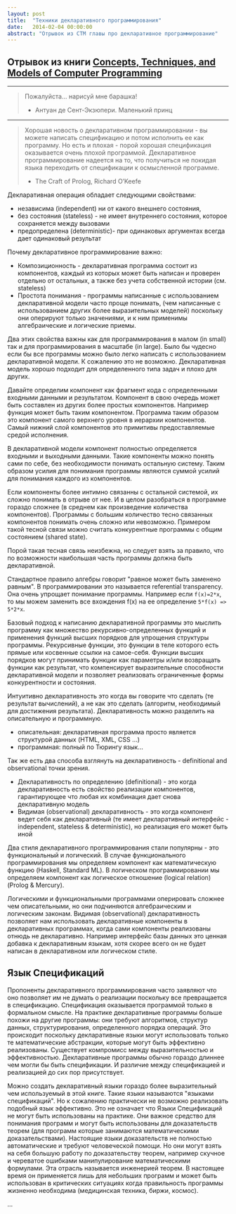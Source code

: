```yaml
---
layout: post
title:  "Техники декларативного программирования"
date:   2014-02-04 00:00:00
abstract: "Отрывок из СТМ главы про декларативное программирование"
---
```


## Отрывок из книги [Concepts, Techniques, and Models of Computer Programming](http://www.amazon.com/Concepts-Techniques-Models-Computer-Programming/dp/0262220695)

---------------
> Пожалуйста... нарисуй мне барашка!
>
> - Антуан де Сент-Экзюпери. Маленький принц



---------------
> Хорошая новость о декларативном программировании - вы можете написать спецификацию
> и потом исполнить ее как программу. Но есть и плохая - порой хорошая спецификация
> оказывается очень плохой программой. Декларативное программирование надеется на то, что получиться
> не покидая языка переходить от спецификации к осмысленной программе.
>
> - The Craft of Prolog, Richard O’Keefe

Декларативная операция обладает следующими свойствами:

* независима (independent) ни от какого внешнего состояния,
* без состояния (stateless) - не имеет внутреннего состояния, которое сохраняется между вызовами
* предопределена (deterministic)- при одинаковых аргументах всегда дает одинаковый результат


Почему декларативное программирование важно:

* Композиционность - декларативная программа состоит из компонентов, каждый из которых может
быть написан и проверен отдельно от остальных, а также без учета собственной истории (см. stateless)
* Простота понимания - программы написанные с использованием декларативной модели часто проще понимать,
(чем написанные с использованием других более выразительных моделей) поскольку они оперируют только значениями,
и к ним применимы алгебраические и логические приемы.

Два этих свойства важны как для программирования в малом (in small) так и для программирования в масштабе (in large).
Было бы чудесно если бы все программы можно было легко написать с использованием декларативной модели.
К сожалению это не возможно. Декларативная модель хорошо подходит для определенного типа задач и плохо для других.

Давайте определим компонент как фрагмент кода с определенными входными данными и результатом. Компонент в
свою очередь может быть составлен из других более простых компонентов. Например функция может быть таким компонентом.
Программа таким образом это компонент самого верхнего уровня в иерархии компонентов. Самый нижний слой компонентов
это примитивы предоставляемые средой исполнения.

В декларативной модели компонент полностью определяется входными и выходными данными. Такие компоненты
можно понять сами по себе, без необходимости понимать остальную систему. Таким образом усилия
для понимания программы являются суммой усилий для понимания каждого из компонентов.


Если компоненты более интимно связанны с остальной системой, их сложно понимать
в отрыве от нее. И в целом разобраться в программе гораздо сложнее (в среднем как произведение количества компонентов).
Программы с большим количество тесно связанных компонентов понимать очень сложно или невозможно.
Примером такой тесной связи можно считать конкурентные программы с общим состоянием (shared state).

Порой такая тесная связь неизбежна, но следует взять за правило, что по возможности наибольшая
часть программы должна быть декларативной.

Стандартное правило алгебры говорит "равное может быть заменено равным". В программировании
это называется referential transparency. Она очень упрощает понимание программы. Например
если `f(x)=2*x`, то мы можем заменить все вхождения f(x) на ее определение `5*f(x) => 5*2*x`.

Базовый подход к написанию декларативной программы это мыслить программу как множество рекурсивно-определенных
функций и применения функций высших порядков для упрощения структуры программы.
Рекурсивные функции, это функции в теле которого есть прямые или косвенные ссылки на самое-себя. Функции высших
порядков могут принимать функции как параметры и/или возвращать функции как результат,
что компенсирует выразительные способности декларативной модели и позволяет реализовать
ограниченные формы конкурентности и состояния.

Интуитивно декларативность это когда вы говорите что сделать (те результат вычислений), а не как это сделать
(алгоритм, необходимый для достижения результата). Декларативность можно разделить на описательную и программную.

* описательная: декларативная программа просто является структурой данных (HTML, XML, CSS ...)
* программная: полный по Тюрингу язык...

Так же есть два способа взглянуть на декларативность - definitional and observational точки зрения.

* Декларативность по определению (definitional) - это когда декларативность есть свойство реализации компонентов, гарантирующее что
любая их комбинация дает снова декларативную модель
* Видимая (observational) декларативность - это когда компонент ведет себя как декларативный (те имеет декларативный интерфейс - independent, stateless & deterministic),
но реализация его может быть иной


Два стиля декларативного программирования стали популярны - это функциональный и логический. В случае функционального
программирования мы определяем компонент как математическую функцию (Haskell, Standard ML). В логическом программировании
мы определяем компонент как логическое отношение (logical relation) (Prolog & Mercury).

Логическими и функциональными программами оперировать сложнее чем описательными, но они подчиняются алгебраическим и логическим
законам. Видимая (observational) декларативность позволяет нам использовать декларативные компоненты в декларативных программах,
когда сами компоненты реализованы отнюдь не декларативно. Например интерфейс базы данных это ценная добавка к декларативным языкам,
хотя скорее всего он не будет написан в декларативном или логическом стиле.

## Язык Спецификаций

Пропоненты декларативного программирования часто заявляют что оно позволяет им
не думать о реализации поскольку все превращается в спецификацию.
Спецификация оказывается программой только в формальном смысле. На практике декларативные
программы больше похожи на другие программы: они требуют алгоритмов, структур данных, структурирования,
определенного порядка операций. Это происходит поскольку декларативные языки могут
использовать только те математические абстракции, которые могут быть эффективно реализованы.
Существует компромисс между выразительностью и эффективностью. Декларативные программы
обычно гораздо длиннее чем могли бы быть спецификации. И различие между спецификацией и
реализацией до сих пор присутствует.

Можно создать декларативный языки гораздо более выразительный чем используемый в этой
книге. Такие языки называются "языками спецификаций". Но к сожалению практически не возможно
реализовать подобный язык эффективно. Это не означает что Языки Спецификаций не могут быть
использованы на практике. Они важное средство для понимания программ и могут быть
использованы для доказательств теорем (для программ которые занимаются математическими доказательствами).
Настоящие языки доказательств не полностью автоматические и требуют человеческой помощи.
Но они могут взять на себя большую работу по доказательству теорем, например скучное и череватое ошибками
манипулирование математическими формулами. Эта отрасль называется инженерией теорем.
В настоящее время он применяется лишь для небольших программ и может быть использован в критических ситуациях
когда правильность программы жизненно необходима (медицинская техника, биржи, космос).

...
